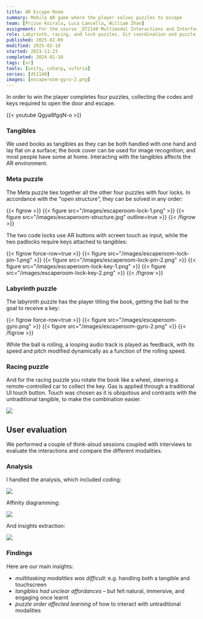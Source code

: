 ```yaml
---
title: AR Escape Room
summary: Mobile AR game where the player solves puzzles to escape
team: [Prijun Koirala, Luca Lancella, William Zhan]
assignment: For the course _DT2140 Multimodal Interactions and Interfaces_.
role: Labyrinth, racing, and lock puzzles. Git coordination and puzzle integration. Qualitative analysis.
published: 2025-02-09
modified: 2025-02-10
started: 2023-11-23
completed: 2024-01-10
tags: [xr]
tools: [unity, csharp, vuforia]
series: [dt2140]
images: [escaperoom-gyro-2.png]
---
```


In order to win the player completes four puzzles, collecting the codes and keys required to open the door and escape.

{{< youtube Qgya8fgqN-o >}}

### Tangibles

We used books as tangibles as they can be both handled with one hand and lay flat on a surface; the book cover can be used for image recognition; and most people have some at home. Interacting with the tangibles affects the AR environment.

### Meta puzzle

The Meta puzzle ties together all the other four puzzles with four locks. In accordance with the "open structure", they can be solved in any order:

{{< figrow >}}
    {{< figure src="/images/escaperoom-lock-1.png" >}}
    {{< figure src="/images/escaperoom-structure.jpg" outline=true >}}
{{< /figrow >}}

The two code locks use AR buttons with screen touch as input, while the two padlocks require keys attached to tangibles:

{{< figrow force-row=true >}}
    {{< figure src="/images/escaperoom-lock-pin-1.png" >}}
    {{< figure src="/images/escaperoom-lock-pin-2.png" >}}
    {{< figure src="/images/escaperoom-lock-key-1.png" >}}
    {{< figure src="/images/escaperoom-lock-key-2.png" >}}
{{< /figrow >}}

### Labyrinth puzzle

The labyrinth puzzle has the player tilting the book, getting the ball to the goal to receive a key:

{{< figrow force-row=true >}}
    {{< figure src="/images/escaperoom-gyro.png" >}}
    {{< figure src="/images/escaperoom-gyro-2.png" >}}
{{< /figrow >}}

While the ball is rolling, a looping audio track is played as feedback, with its speed and pitch modified dynamically as a function of the rolling speed.

### Racing puzzle

And for the racing puzzle you rotate the book like a wheel, steering a remote-controlled car to collect the key. Gas is applied through a traditional UI touch button. Touch was chosen as it is ubiquitous and contrasts with the untraditional tangible, to make the combination easier.

![](/images/escaperoom-racing.png)

## User evaluation

We performed a couple of think-aloud sessions coupled with interviews to evaluate the interactions and compare the different modalities.

### Analysis

I handled the analysis, which included coding:

![](/images/escaperoom-analysis-coding.png)

Affinity diagramming:

![](/images/escaperoom-analysis-clustering.png)

And insights extraction:

![](/images/escaperoom-analysis-insights.png)

### Findings

Here are our main insights:

- _multitasking modalities was difficult_: e.g. handling both a tangible and touchscreen
- _tangibles had unclear affordances_ – but felt natural, immersive, and engaging once learnt
- _puzzle order affected learning_ of how to interact with untraditional modalities
